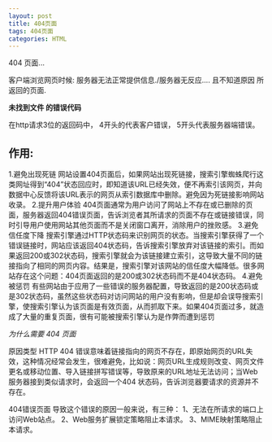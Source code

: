 ```yaml
---
layout: post
title: 404页面
tags: 404页面
categories: HTML
--- 
```





404 页面...

客户端浏览网页时候: 服务器无法正常提供信息./服务器无反应.... 且不知道原因 所返回的页面.



**未找到文件 的错误代码**

在http请求3位的返回码中，
4开头的代表客户错误，
5开头代表服务器端错误。




## 作用:



1.避免出现死链
网站设置404页面后，如果网站出现死链接，搜索引擎蜘蛛爬行这类网址得到“404”状态回应时，即知道该URL已经失效，便不再索引该网页，并向数据中心反馈将该URL表示的网页从索引数据库中删除。避免因为死链接影响网站收录。
2.提升用户体验
404页面通常为用户访问了网站上不存在或已删除的页面，服务器返回404错误页面，告诉浏览者其所请求的页面不存在或链接错误，同时引导用户使用网站其他页面而不是关闭窗口离开，消除用户的挫败感。
3.避免信任度下降
搜索引擎通过HTTP状态码来识别网页的状态。当搜索引擎获得了一个错误链接时，网站应该返回404状态码，告诉搜索引擎放弃对该链接的索引。而如果返回200或302状态码，搜索引擎就会为该链接建立索引，这导致大量不同的链接指向了相同的网页内容。结果是，搜索引擎对该网站的信任度大幅降低。很多网站存在这个问题：404页面返回的是200或302状态码而不是404状态码。
4.避免被惩罚
有些网站由于应用了一些错误的服务器配置，导致返回的是200状态码或是302状态码，虽然这些状态码对访问网站的用户没有影响，但是却会误导搜索引擎，使搜索引擎认为该页面是有效页面，从而抓取下来。如果404页面过多，就造成了大量的重复页面，很有可能被搜索引擎认为是作弊而遭到惩罚




*为什么需要  404 页面*

原因类型
HTTP 404 错误意味着链接指向的网页不存在，即原始网页的URL失效，这种情况经常会发生，很难避免，比如说：网页URL生成规则改变、网页文件更名或移动位置、导入链接拼写错误等，导致原来的URL地址无法访问；当Web 服务器接到类似请求时，会返回一个404 状态码，告诉浏览器要请求的资源并不存在。

404错误页面
导致这个错误的原因一般来说，有三种：
1、无法在所请求的端口上访问Web站点。
2、Web服务扩展锁定策略阻止本请求。
3、MIME映射策略阻止本请求。



